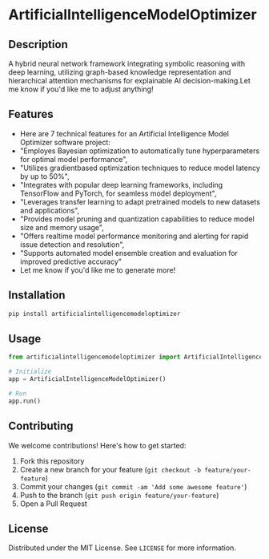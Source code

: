 # ArtificialIntelligenceModelOptimizer

## Description

A hybrid neural network framework integrating symbolic reasoning with deep learning, utilizing graph-based knowledge representation and hierarchical attention mechanisms for explainable AI decision-making.Let me know if you'd like me to adjust anything!

## Features

- Here are 7 technical features for an Artificial Intelligence Model Optimizer software project:
- "Employes Bayesian optimization to automatically tune hyperparameters for optimal model performance",
- "Utilizes gradientbased optimization techniques to reduce model latency by up to 50%",
- "Integrates with popular deep learning frameworks, including TensorFlow and PyTorch, for seamless model deployment",
- "Leverages transfer learning to adapt pretrained models to new datasets and applications",
- "Provides model pruning and quantization capabilities to reduce model size and memory usage",
- "Offers realtime model performance monitoring and alerting for rapid issue detection and resolution",
- "Supports automated model ensemble creation and evaluation for improved predictive accuracy"
- Let me know if you'd like me to generate more!
## Installation

```bash
pip install artificialintelligencemodeloptimizer
```

## Usage

```python
from artificialintelligencemodeloptimizer import ArtificialIntelligenceModelOptimizer

# Initialize
app = ArtificialIntelligenceModelOptimizer()

# Run
app.run()
```

## Contributing

We welcome contributions! Here's how to get started:

1. Fork this repository
2. Create a new branch for your feature (`git checkout -b feature/your-feature`)
3. Commit your changes (`git commit -am 'Add some awesome feature'`)
4. Push to the branch (`git push origin feature/your-feature`)
5. Open a Pull Request

## License

Distributed under the MIT License. See `LICENSE` for more information.
